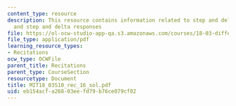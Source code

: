 ```yaml
---
content_type: resource
description: This resource contains information related to step and delta functions,
  and step and delta responses
file: https://ol-ocw-studio-app-qa.s3.amazonaws.com/courses/18-03-differential-equations-spring-2010/eb154acfa26803eefd79b76ce079cf02_MIT18_03S10_rec_16_sol.pdf
file_type: application/pdf
learning_resource_types:
- Recitations
ocw_type: OCWFile
parent_title: Recitations
parent_type: CourseSection
resourcetype: Document
title: MIT18_03S10_rec_16_sol.pdf
uid: eb154acf-a268-03ee-fd79-b76ce079cf02
---
```

